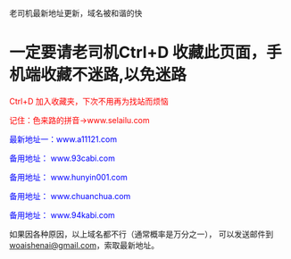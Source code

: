 老司机最新地址更新，域名被和谐的快

<h1 style="red">一定要请老司机Ctrl+D 收藏此页面，手机端收藏不迷路,以免迷路</h1>
<p style="color:red">Ctrl+D 加入收藏夹，下次不用再为找站而烦恼 </p>
<p style="color:red">记住：色来路的拼音->www.selailu.com </p>
<p style="color:blue">最新地址一：www.a11121.com</p> 
<p style="color:blue">备用地址：	www.93cabi.com</p> 
<p style="color:blue">备用地址：	www.hunyin001.com</p> 
<p style="color:blue">备用地址：	www.chuanchua.com</p> 
<p style="color:blue">备用地址：	www.94kabi.com</p> 


如果因各种原因，以上域名都不行（通常概率是万分之一），
可以发送邮件到  <a style="color:red">woaishenai@gmail.com</a>，索取最新地址。
